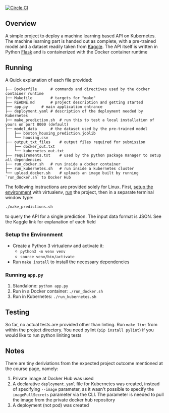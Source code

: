[![Circle CI](https://circleci.com/gh/staticnotdynamic/udacity-proj3.svg?style=svg)]()


## Overview

A simple project to deploy a machine learning based API on Kubernetes. The machine learning part is handed out as complete, with a pre-trained model and a dataset readily taken from [Kaggle](https://www.kaggle.com/c/boston-housing). The API itself is written in Python [Flask](https://flask.palletsprojects.com/) and is containerized with the Docker container runtime

## Running
A Quick explanation of each file provided:

```
├── Dockerfile		# commands and directives used by the docker container runtime
├── Makefile		# targets for "make"
├── README.md		# project description and getting started
├── app.py		# main application entrance
├── deployment.yaml	# description of the deployment needed by Kubernetes
├── make_prediction.sh	# run this to test a local installation of yours on port 8000 (default)
├── model_data		# the dataset used by the pre-trained model
│   ├── boston_housing_prediction.joblib
│   └── housing.csv
├── output_txt_files	# output files required for submission
│   ├── docker_out.txt
│   └── kubernetes_out.txt
├── requirements.txt	# used by the python package manager to setup all dependencies
├── run_docker.sh	# run inside a docker container
├── run_kubernetes.sh	# run inside a kubernetes cluster
└── upload_docker.sh	# uploads an image built by running `run_docker.sh` to Docker Hub
```

The following instructions are provided solely for Linux. First, [setup the environment](#setup-the-environment) with virtualenv, [run](#running-apppy) the project, then in a separate terminal window type:
```bash
./make_predictions.sh
```
to query the API for a single prediction. The input data format is JSON. See the Kaggle link for explanation of each field

### Setup the Environment

* Create a Python 3 virtualenv and activate it:
	* `python3 -m venv venv`
	* `source venv/bin/activate`
* Run `make install` to install the necessary dependencies

### Running `app.py`

1. Standalone:  `python app.py`
2. Run in a Docker container:  `./run_docker.sh`
3. Run in Kubernetes:  `./run_kubernetes.sh`

## Testing
So far, no actual tests are provided other than linting. Run `make lint` from within the project directory. You need pylint (`pip install pylint`) if you would like to run python liniting tests

## Notes
There are tiny deriviations from the expected project outcome mentioned at the course page, namely:
1. Private image at Docker Hub was used
2. A declarative `deployment.yaml` file for Kubernetes was created, instead of specifying `--image` parameter, as it wasn't possible to specify the `imagePullSecrets` parameter via the CLI. The parameter is needed to pull the image from the private docker hub repository
3. A deployment (not pod) was created
